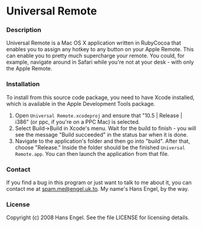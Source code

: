 # Universal Remote #

### Description ###

Universal Remote is a Mac OS X application written in RubyCocoa that enables you to assign any hotkey to any button on your Apple Remote. This can enable you to pretty much supercharge your remote. You could, for example, navigate around in Safari while you're not at your desk - with only the Apple Remote.

### Installation ###

To install from this source code package, you need to have Xcode installed, which is available in the Apple Development Tools package.

1. Open `Universal Remote.xcodeproj` and ensure that "10.5 | Release | i386" (or ppc, if you're on a PPC Mac) is selected.
2. Select Build->Build in Xcode's menu. Wait for the build to finish - you will see the message "Build succeeded" in the status bar when it is done.
3. Navigate to the application's folder and then go into "build". After that, choose "Release." Inside the folder should be the finished `Universal Remote.app`. You can then launch the application from that file.

### Contact ###

If you find a bug in this program or just want to talk to me about it, you can contact me at spam.me@engel.uk.to. My name's Hans Engel, by the way.

### License ###

Copyright (c) 2008 Hans Engel.
See the file LICENSE for licensing details.